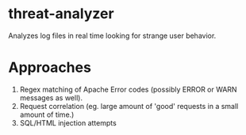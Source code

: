 threat-analyzer
===============

Analyzes log files in real time looking for strange user behavior.

Approaches
==========
1. Regex matching of Apache Error codes (possibly ERROR or WARN messages as well).
2. Request correlation (eg. large amount of 'good' requests in a small amount of time.)
3. SQL/HTML injection attempts